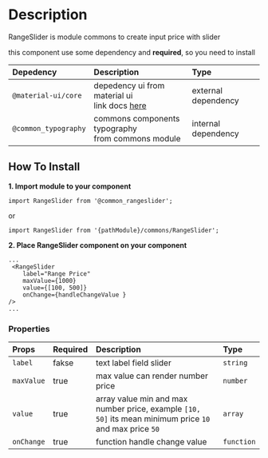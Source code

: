 # Description

RangeSlider is module commons to create input price with slider

this component use some dependency and **required**, so you need to install

| Depedency   | Description | Type |
| :---        | :---        |:---  |
| `@material-ui/core` | depedency ui from material ui <br/> link docs [here](https://material-ui.com/getting-started/installation/)| external dependency |
| `@common_typography` | commons components typography <br />from commons module | internal dependency |


## How To Install

**1. Import module to your component**
```node
import RangeSlider from '@common_rangeslider';
```

or

```node
import RangeSlider from '{pathModule}/commons/RangeSlider';
```

**2. Place RangeSlider component on your component**

```node
...
 <RangeSlider
    label="Range Price"
    maxValue={1000}
    value={[100, 500]}
    onChange={handleChangeValue }
/>
...
```

### Properties
| Props       | Required | Description | Type |
| :---        | :---     | :---        |:---  |
| `label`    | fakse    | text label field slider | `string` |
| `maxValue`    | true    | max value can render number price | `number` |
| `value`    | true    | array value min and max number price, example `[10, 50]` its mean minimum price `10` and max price `50` | `array` |
| `onChange`    | true    | function handle change value | `function` |


